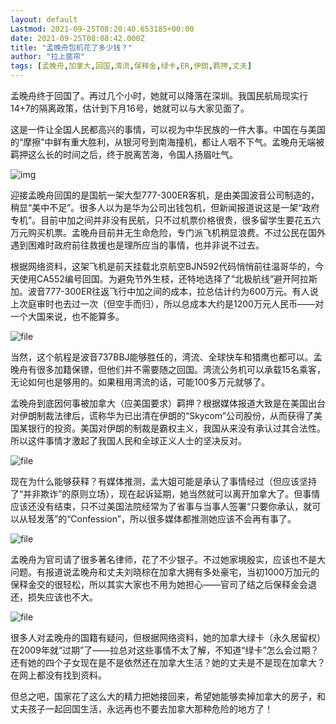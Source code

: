 ```yaml
---
layout: default
Lastmod: 2021-09-25T08:20:40.653185+00:00
date: 2021-09-25T08:08:42.000Z
title: "孟晚舟包机花了多少钱？"
author: "拉上窗帘"
tags: [孟晚舟,加拿大,回国,湾流,保释金,绿卡,ER,伊朗,羁押,丈夫]
---
```


孟晚舟终于回国了。再过几个小时，她就可以降落在深圳。我国民航局现实行14+7的隔离政策，估计到下月16号，她就可以与大家见面了。

这是一件让全国人民都高兴的事情，可以视为中华民族的一件大事。中国在与美国的“摩擦”中鲜有重大胜利，从银河号到南海撞机，都让人咽不下气。孟晚舟无端被羁押这么长的时间之后，终于脱离苦海，令国人扬眉吐气。

![img](https://images.weserv.nl/?url=https%3A//mmbiz.qpic.cn/mmbiz_jpg/41d08x6C45tUf77ojQ9ztu0cVFLN6XTSjzBQK0AYv7t9kbQHVc26JnAOOicoAeOvnOYO19mcfU7OdRvJTjPYB6Q/640)

迎接孟晚舟回国的是国航一架大型777-300ER客机，是由美国波音公司制造的，稍显“美中不足”。很多人以为是华为公司出钱包机，但新闻报道说这是一架“政府专机”。目前中加之间并非没有民航，只不过机票价格很贵，很多留学生要花五六万元购买机票。孟晚舟目前并无生命危险，专门派飞机稍显浪费。不过公民在国外遇到困难时政府前往救援也是理所应当的事情，也并非说不过去。

根据网络资料，这架飞机是前天挂载北京航空BJN592代码悄悄前往温哥华的，今天使用CA552编号回国。为避免节外生枝，还特地选择了“北极航线”避开阿拉斯加。波音777-300ER往返飞行中加之间的成本，拉总估计约为600万元。有人说上次庭审时也去过一次（但空手而归），所以总成本大约是1200万元人民币——对一个大国来说，也不能算多。

![file](https://images.weserv.nl/?url=https%3A//chinadigitaltimes.net/chinese/files/2021/09/image-1632557099766.png)

当然，这个航程是波音737BBJ能够胜任的，湾流、全球快车和猎鹰也都可以。孟晚舟有很多加籍保镖，但他们并不需要随之回国。湾流公务机可以承载15名乘客，无论如何也是够用的。如果租用湾流的话，可能100多万元就够了。

孟晚舟到底因何事被加拿大（应美国要求）羁押？根据媒体报道大致是在美国出台对伊朗制裁法律后，谎称华为已出清在伊朗的“Skycom”公司股份，从而获得了美国某银行的投资。美国对伊朗的制裁是霸权主义，我国从来没有承认过其合法性。所以这件事情才激起了我国人民和全球正义人士的坚决反对。

![file](https://images.weserv.nl/?url=https%3A//chinadigitaltimes.net/chinese/files/2021/09/image-1632557116230.png)

现在为什么能够获释？有媒体推测，孟大姐可能是承认了事情经过（但应该坚持了“并非欺诈”的原则立场），现在起诉延期，她当然就可以离开加拿大了。但事情应该还没有结束，只不过美国法院经常为了省事与当事人签署“只要你承认，就可以从轻发落”的“Confession”，所以很多媒体都推测她应该不会再有事了。

![file](https://images.weserv.nl/?url=https%3A//chinadigitaltimes.net/chinese/files/2021/09/image-1632557137519.png)

孟晚舟为官司请了很多著名律师，花了不少银子。不过她家境殷实，应该也不是大问题。有报道说孟晚舟和丈夫刘晓棕在加拿大拥有多处豪宅，当初1000万加元的保释金交的很轻松，所以其实大家也不用为她担心——官司了结之后保释金会退还，损失应该也不大。

![file](https://images.weserv.nl/?url=https%3A//chinadigitaltimes.net/chinese/files/2021/09/image-1632557158448.png)

很多人对孟晚舟的国籍有疑问，但根据网络资料，她的加拿大绿卡（永久居留权）在2009年就“过期”了——拉总对这些事情不太了解，不知道“绿卡”怎么会过期？还有她的四个子女现在是不是依然还在加拿大生活？她的丈夫是不是现在加拿大？在网上都没有找到资料。

但总之吧，国家花了这么大的精力把她接回来，希望她能够卖掉加拿大的房子，和丈夫孩子一起回国生活，永远再也不要去加拿大那种危险的地方了！

